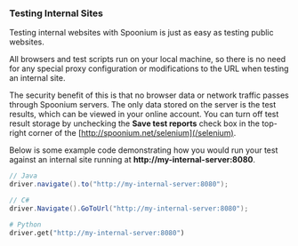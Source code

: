 ### Testing Internal Sites

Testing internal websites with Spoonium is just as easy as testing public websites.

All browsers and test scripts run on your local machine, so there is no need for any special proxy configuration or modifications to the URL when testing an internal site.  

The security benefit of this is that no browser data or network traffic passes through Spoonium servers. The only data stored on the server is the test results, which can be viewed in your online account. You can turn off test result storage by unchecking the **Save test reports** check box in the top-right corner of the [http://spoonium.net/selenium](/selenium). 

Below is some example code demonstrating how you would run your test against an internal site running at **http://my-internal-server:8080**.

```java
// Java
driver.navigate().to("http://my-internal-server:8080");
```

```csharp
// C#
driver.Navigate().GoToUrl("http://my-internal-server:8080");
```

```python
# Python
driver.get("http://my-internal-server:8080")
```